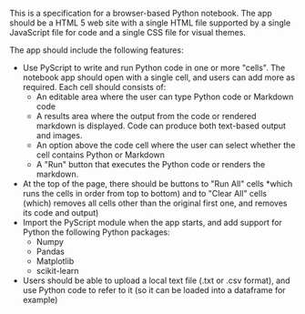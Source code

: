 This is a specification for a browser-based Python notebook. The app should be a HTML 5 web site with a single HTML file supported by a single JavaScript file for code and a single CSS file for visual themes.

The app should include the following features:

- Use PyScript to write and run Python code in one or more "cells". The notebook app should open with a single cell, and users can add more as required. Each cell should consists of:
    - An editable area where the user can type Python code or Markdown code
    - A results area where the output from the code or rendered markdown is displayed. Code can produce both text-based output and images.
    - An option above the code cell where the user can select whether the cell contains Python or Markdown
    - A "Run" button that executes the Python code or renders the markdown.
- At the top of the page, there should be buttons to "Run All" cells *which runs the cells in order from top to bottom) and to "Clear All" cells (which) removes all cells other than the original first one, and removes its code and output)
- Import the PyScript module when the app starts, and add support for Python the following Python packages:
    - Numpy
    - Pandas
    - Matplotlib
    - scikit-learn
- Users should be able to upload a local text file (.txt or .csv format), and use Python code to refer to it (so it can be loaded into a dataframe for example)